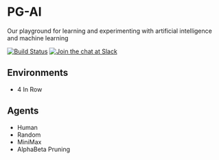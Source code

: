 # PG-AI
Our playground for learning and experimenting with artificial intelligence and machine learning

[![Build Status](https://travis-ci.com/nabaco/pg-ai.svg?branch=master)](https://travis-ci.com/nabaco/pg-ai) [![Join the chat at Slack](https://img.shields.io/badge/chat-on%20slack-blueviolet)](https://pg-ai.slack.com)

## Environments
- 4 In Row

## Agents
- Human
- Random
- MiniMax
- AlphaBeta Pruning

